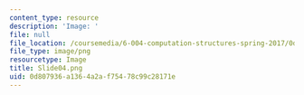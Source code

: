 ```yaml
---
content_type: resource
description: 'Image: '
file: null
file_location: /coursemedia/6-004-computation-structures-spring-2017/0d807936a1364a2af75478c99c28171e_Slide04.png
file_type: image/png
resourcetype: Image
title: Slide04.png
uid: 0d807936-a136-4a2a-f754-78c99c28171e
---
```

